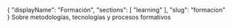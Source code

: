 {
    "displayName": "Formación",
    "sections": [ "learning" ],
    "slug": "formacion"
}
Sobre metodologías, tecnologías y procesos formativos
